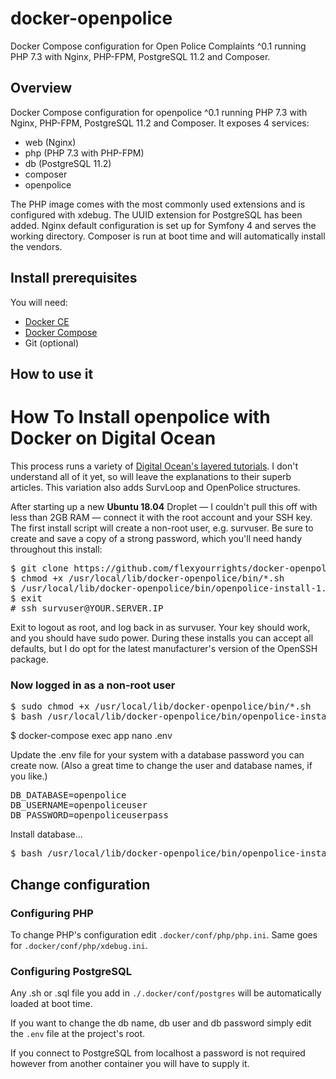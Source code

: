 # docker-openpolice
Docker Compose configuration for Open Police Complaints ^0.1 running PHP 7.3 with Nginx, PHP-FPM, PostgreSQL 11.2 and Composer.

## Overview

Docker Compose configuration for openpolice ^0.1 running PHP 7.3 with Nginx, PHP-FPM, PostgreSQL 11.2 and Composer. 
It exposes 4 services:

* web (Nginx)
* php (PHP 7.3 with PHP-FPM)
* db (PostgreSQL 11.2)
* composer
* openpolice

The PHP image comes with the most commonly used extensions and is configured with xdebug.
The UUID extension for PostgreSQL has been added.
Nginx default configuration is set up for Symfony 4 and serves the working directory.
Composer is run at boot time and will automatically install the vendors.

## Install prerequisites

You will need:

* [Docker CE](https://docs.docker.com/engine/installation/)
* [Docker Compose](https://docs.docker.com/compose/install)
* Git (optional)

## How to use it




<h1 class="slBlueDark">How To Install openpolice with Docker on Digital Ocean</h1>
<p>This process runs a variety of <a href="https://www.digitalocean.com/community/tutorials/how-to-set-up-laravel-nginx-and-mysql-with-docker-compose" target="_blank">Digital Ocean's layered tutorials</a>. I don't understand all of it yet, so will leave the explanations to their superb articles. This variation also adds SurvLoop and OpenPolice structures.</p>
<p>After starting up a new <b class="red">Ubuntu 18.04</b> Droplet — I couldn't pull this off with less than <span class="red">2GB RAM</span> — connect it with the root account and your SSH key. The first install script will create a non-root user, e.g. <span class="red">survuser</span>. Be sure to create and save a copy of a strong password, which you'll need handy throughout this install:</p>
<pre>$ git clone https://github.com/flexyourrights/docker-openpolice.git /usr/local/lib/docker-openpolice
$ chmod +x /usr/local/lib/docker-openpolice/bin/*.sh
$ /usr/local/lib/docker-openpolice/bin/openpolice-install-1.sh <span class="red">survuser</span>
$ exit
# ssh <span class="red">survuser</span>@<span class="red">YOUR.SERVER.IP</span>
</pre>
<p>Exit to logout as root, and log back in as <span class="red">survuser</span>. Your key should work, and you should have sudo power. During these installs you can accept all defaults, but I do opt for the latest manufacturer's version of the OpenSSH package.</p>
<h3 class="slBlueDark">Now logged in as a non-root user</h3>
<pre>$ sudo chmod +x /usr/local/lib/docker-openpolice/bin/*.sh
$ bash /usr/local/lib/docker-openpolice/bin/openpolice-install-2.sh
</pre>
$ docker-compose exec app nano .env
</pre>
<p>Update the .env file for your system with a database password you can create now. (Also a great time to change the user and database names, if you like.)</p>
<pre>DB_DATABASE=openpolice
DB_USERNAME=openpoliceuser
DB_PASSWORD=<span class="red">openpoliceuserpass</span></pre>
<p>Install database...</p>
<pre>$ bash /usr/local/lib/docker-openpolice/bin/openpolice-install-3.sh
</pre>



## Change configuration

### Configuring PHP

To change PHP's configuration edit `.docker/conf/php/php.ini`.
Same goes for `.docker/conf/php/xdebug.ini`.

### Configuring PostgreSQL

Any .sh or .sql file you add in `./.docker/conf/postgres` will be automatically loaded at boot time.

If you want to change the db name, db user and db password simply edit the `.env` file at the project's root.

If you connect to PostgreSQL from localhost a password is not required however from another container you will have to supply it.
